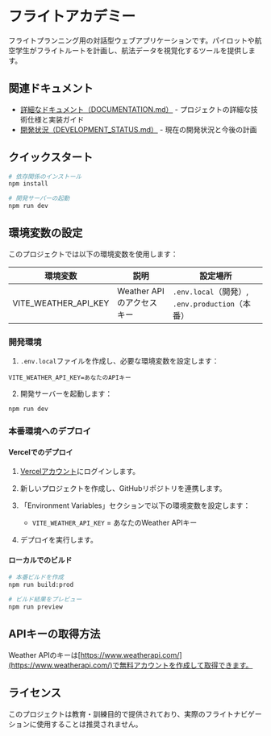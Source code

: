 # フライトアカデミー

フライトプランニング用の対話型ウェブアプリケーションです。パイロットや航空学生がフライトルートを計画し、航法データを視覚化するツールを提供します。

## 関連ドキュメント

- [詳細なドキュメント（DOCUMENTATION.md）](./DOCUMENTATION.md) - プロジェクトの詳細な技術仕様と実装ガイド
- [開発状況（DEVELOPMENT_STATUS.md）](./DEVELOPMENT_STATUS.md) - 現在の開発状況と今後の計画

## クイックスタート

```bash
# 依存関係のインストール
npm install

# 開発サーバーの起動
npm run dev
```

## 環境変数の設定

このプロジェクトでは以下の環境変数を使用します：

| 環境変数 | 説明 | 設定場所 |
|----------|------|---------|
| VITE_WEATHER_API_KEY | Weather APIのアクセスキー | `.env.local`（開発）, `.env.production`（本番） |

### 開発環境

1. `.env.local`ファイルを作成し、必要な環境変数を設定します：

```
VITE_WEATHER_API_KEY=あなたのAPIキー
```

2. 開発サーバーを起動します：

```bash
npm run dev
```

### 本番環境へのデプロイ

#### Vercelでのデプロイ

1. [Vercelアカウント](https://vercel.com/)にログインします。

2. 新しいプロジェクトを作成し、GitHubリポジトリを連携します。

3. 「Environment Variables」セクションで以下の環境変数を設定します：
   - `VITE_WEATHER_API_KEY` = あなたのWeather APIキー

4. デプロイを実行します。

#### ローカルでのビルド

```bash
# 本番ビルドを作成
npm run build:prod

# ビルド結果をプレビュー
npm run preview
```

## APIキーの取得方法

Weather APIのキーは[https://www.weatherapi.com/](https://www.weatherapi.com/)で無料アカウントを作成して取得できます。

## ライセンス

このプロジェクトは教育・訓練目的で提供されており、実際のフライトナビゲーションに使用することは推奨されません。 